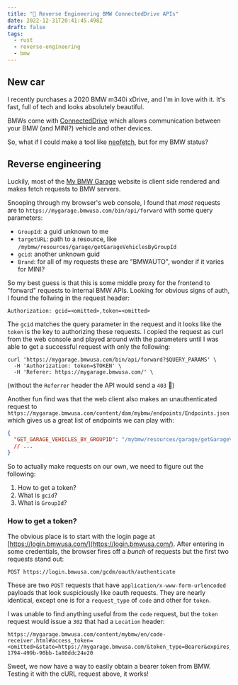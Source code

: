 ```yaml
---
title: "🚗 Reverse Engineering BMW ConnectedDrive APIs"
date: 2022-12-31T20:41:45.498Z
draft: false
tags:
  - rust
  - reverse-engineering
  - bmw
---
```


## New car

<!-- Insert photo of car here -->

I recently purchases a 2020 BMW m340i xDrive, and I'm in love with it. It's fast, full of tech and looks absolutely beautiful.

BMWs come with [ConnectedDrive](https://www.bmwusa.com/explore/connecteddrive.html) which allows communication between your BMW (and MINI?) vehicle and other devices.

So, what if I could make a tool like [neofetch](https://github.com/dylanaraps/neofetch), but for my BMW status?

## Reverse engineering

Luckily, most of the [My BMW Garage](https://mygarage.bmwusa.com/) website is client side rendered and makes fetch requests to BMW servers.

Snooping through my browser's web console, I found that _most_ requests are to `https://mygarage.bmwusa.com/bin/api/forward` with some query parameters:
- `GroupId`: a guid unknown to me
- `targetURL`: path to a resource, like `/mybmw/resources/garage/getGarageVehiclesByGroupId`
- `gcid`: another unknown guid
- `Brand`: for all of my requests these are "BMWAUTO", wonder if it varies for MINI?

So my best guess is that this is some middle proxy for the frontend to "forward" requests to internal BMW APIs. Looking for obvious signs of auth, I found the follwing in the request header:

```
Authorization: gcid=<omitted>,token=<omitted>
```

The `gcid` matches the query parameter in the request and it looks like the `token` is the key to authorizing these requests. I copied the request as curl from the web console and played around with the parameters until I was able to get a successful request with only the following:

```
curl 'https://mygarage.bmwusa.com/bin/api/forward?$QUERY_PARAMS' \
  -H 'Authorization: token=$TOKEN' \
  -H 'Referer: https://mygarage.bmwusa.com/' \
```

(without the `Referrer` header the API would send a `403` 🤷)

Another fun find was that the web client also makes an unauthenticated request to `https://mygarage.bmwusa.com/content/dam/mybmw/endpoints/Endpoints.json` which gives us a great list of endpoints we can play with:

```json
{
  "GET_GARAGE_VEHICLES_BY_GROUPID": "/mybmw/resources/garage/getGarageVehiclesByGroupId",
  // ...
}
```

So to actually make requests on our own, we need to figure out the following:

1. How to get a token?
2. What is `gcid`?
3. What is `GroupId`?

### How to get a token?

The obvious place is to start with the login page at [https://login.bmwusa.com/](https://login.bmwusa.com/). After entering in some credentials, the browser fires off a _bunch_ of requests but the first two requests stand out:

`POST https://login.bmwusa.com/gcdm/oauth/authenticate`

These are two `POST` requests that have `application/x-www-form-urlencoded` payloads that look suspiciously like oauth requests. They are nearly identical, except one is for a `request_type` of `code` and other for `token`.

I was unable to find anything useful from the `code` request, but the `token` request would issue a `302` that had a `Location` header:

```
https://mygarage.bmwusa.com/content/mybmw/en/code-receiver.html#access_token=<omitted>&state=https://mygarage.bmwusa.com/&token_type=Bearer&expires_in=3599&client_id=0ff35533-1794-499b-90bb-1a80ddc24e20
```

Sweet, we now have a way to easily obtain a bearer token from BMW. Testing it with the cURL request above, it works!
